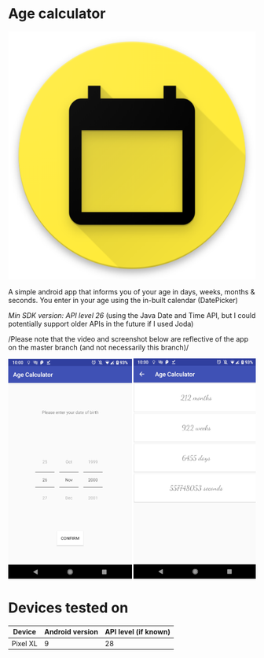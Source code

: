 # Age calculator
 <p align="center">
	<img src="/repoMedia/ageCalculator_icon_512.png" alt="App icon"/>
  </p>
  
  
  A simple android app that informs you of your age in days, weeks, months & seconds.
  You enter in your age using the in-built calendar (DatePicker)

  *Min SDK version: API level 26* (using the Java Date and Time API, but I could potentially 
  support older APIs in the future if I used Joda)

  /Please note that the video and screenshot below are reflective of the app on the master branch (and not necessarily this branch)/

   ![Screenshots of app](/repoMedia/bothScreens.png)

# Devices tested on
      
   Device   | Android version | API level (if known) |
   ---------|-----------------|----------------------|
   Pixel XL | 9               | 28                   |
   
